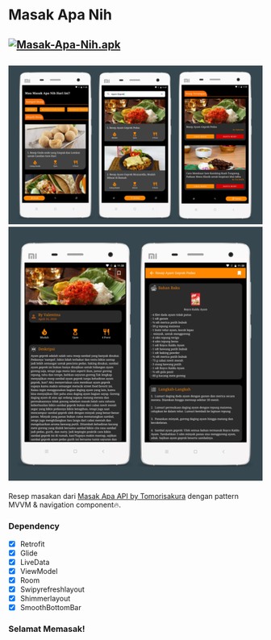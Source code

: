 # Masak Apa Nih
[![Masak-Apa-Nih.apk](https://img.shields.io/badge/Masak%20Apa%20Nih-APK-orange.svg?style=for-the-badge&logo=android)](https://github.com/rickyricko302/masak-apa-nih/releases/download/v1.o/Masak-Apa-Nih.apk)
---
![](https://github.com/rickyricko302/masak-apa-nih/blob/main/screenshoot/mockup_1.jpg)
![](https://github.com/rickyricko302/masak-apa-nih/blob/main/screenshoot/mockup_2.jpg)
---
Resep masakan dari [Masak Apa API by Tomorisakura](https://github.com/tomorisakura/unofficial-masakapahariini-api) dengan pattern MVVM & navigation component🔥.
### Dependency

- [x] Retrofit
- [x] Glide
- [x] LiveData
- [x] ViewModel
- [x] Room
- [x] Swipyrefreshlayout
- [x] Shimmerlayout
- [x] SmoothBottomBar

### Selamat Memasak!
